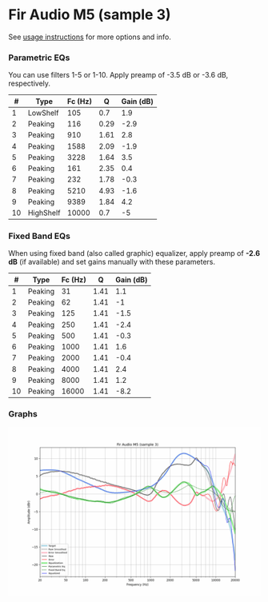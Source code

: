 # Fir Audio M5 (sample 3)
See [usage instructions](https://github.com/jaakkopasanen/AutoEq#usage) for more options and info.

### Parametric EQs
You can use filters 1-5 or 1-10. Apply preamp of -3.5 dB or -3.6 dB, respectively.

|   # | Type      |   Fc (Hz) |    Q |   Gain (dB) |
|-----|-----------|-----------|------|-------------|
|   1 | LowShelf  |       105 | 0.7  |         1.9 |
|   2 | Peaking   |       116 | 0.29 |        -2.9 |
|   3 | Peaking   |       910 | 1.61 |         2.8 |
|   4 | Peaking   |      1588 | 2.09 |        -1.9 |
|   5 | Peaking   |      3228 | 1.64 |         3.5 |
|   6 | Peaking   |       161 | 2.35 |         0.4 |
|   7 | Peaking   |       232 | 1.78 |        -0.3 |
|   8 | Peaking   |      5210 | 4.93 |        -1.6 |
|   9 | Peaking   |      9389 | 1.84 |         4.2 |
|  10 | HighShelf |     10000 | 0.7  |        -5   |

### Fixed Band EQs
When using fixed band (also called graphic) equalizer, apply preamp of **-2.6 dB** (if available) and set gains manually with these parameters.

|   # | Type    |   Fc (Hz) |    Q |   Gain (dB) |
|-----|---------|-----------|------|-------------|
|   1 | Peaking |        31 | 1.41 |         1.1 |
|   2 | Peaking |        62 | 1.41 |        -1   |
|   3 | Peaking |       125 | 1.41 |        -1.5 |
|   4 | Peaking |       250 | 1.41 |        -2.4 |
|   5 | Peaking |       500 | 1.41 |        -0.3 |
|   6 | Peaking |      1000 | 1.41 |         1.6 |
|   7 | Peaking |      2000 | 1.41 |        -0.4 |
|   8 | Peaking |      4000 | 1.41 |         2.4 |
|   9 | Peaking |      8000 | 1.41 |         1.2 |
|  10 | Peaking |     16000 | 1.41 |        -8.2 |

### Graphs
![](./Fir%20Audio%20M5%20(sample%203).png)
